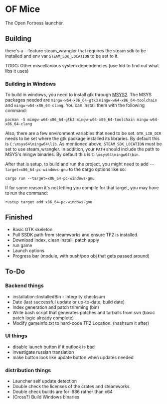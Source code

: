 # OF Mice
The Open Fortress launcher.

## Building
there's a --feature steam_wrangler that requires the steam sdk to be installed and env var `STEAM_SDK_LOCATION` to be set to it.

TODO: Other miscellanious system dependencies
(use ldd to find out what libs it uses)

### Building in Windows
To build in windows, you need to install gtk through [MSYS2](https://www.msys2.org/).
The MSYS packages needed are `mingw-w64-x86_64-gtk3` `mingw-w64-x86_64-toolchain`  and `mingw-w64-x86_64-clang`. You can install them with the following command:
```
pacman -S mingw-w64-x86_64-gtk3 mingw-w64-x86_64-toolchain mingw-w64-x86_64-clang
```

Also, there are a few environment variables that need to be set.  `GTK_LIB_DIR` needs to be set where the gtk package installed its libraries.  By default this is `C:\msys64\mingw64\lib`.  As mentioned above, `STEAM_SDK_LOCATION` must be set to use steam_wrangler.  In addition, your `PATH` should include the path to MSYS's mingw binaries.  By default this is `C:\msys64\mingw64\bin`.

After that is setup, to build and run the project, you might need to add `--target=x86_64-pc-windows-gnu` to the cargo options like so:
```
cargo run --target=x86_64-pc-windows-gnu
```

If for some reason it's not letting you compile for that target, you may have to run the command:
```
rustup target add x86_64-pc-windows-gnu
```

## Finished
* Basic GTK skeleton
* Pull SSDK path from steamworks and ensure TF2 is installed.
* Download index, clean install, patch apply
* run game
* Launch options
* Progress bar (module, with push/pop obj that gets passed around)

## To-Do
### Backend things
* installation::InstalledBin - Integrity checksum
* Date (last successful update or up-to-date, build date)
* Index generation and patch trimming (bin)
* Write bash script that generates patches and tarballs from svn
    (basic patch logic already complete)
* Modify gameinfo.txt to hard-code TF2 Location. (hashsum it after)

### UI things
* disable launch button if it outlook is bad
* investigate russian translation
* make button look like update button when updates needed


### distribution things
* Launcher self update detection
* Double check the licenses of the crates and steamworks.
* Double check builds are for i686 rather than x64
* (Cross?) Build Windows binaries
